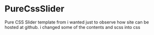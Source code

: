 # PureCssSlider
Pure CSS Slider template from 
i wanted just to observe how site can be hosted at github.
i changed some of the contents and scss into css

